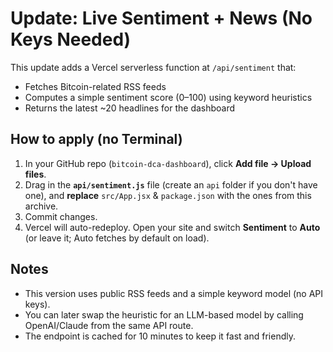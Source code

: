 # Update: Live Sentiment + News (No Keys Needed)

This update adds a Vercel serverless function at `/api/sentiment` that:
- Fetches Bitcoin-related RSS feeds
- Computes a simple sentiment score (0–100) using keyword heuristics
- Returns the latest ~20 headlines for the dashboard

## How to apply (no Terminal)
1) In your GitHub repo (`bitcoin-dca-dashboard`), click **Add file → Upload files**.
2) Drag in the **`api/sentiment.js`** file (create an `api` folder if you don't have one), and **replace** `src/App.jsx` & `package.json` with the ones from this archive.
3) Commit changes.
4) Vercel will auto-redeploy. Open your site and switch **Sentiment** to **Auto** (or leave it; Auto fetches by default on load).

## Notes
- This version uses public RSS feeds and a simple keyword model (no API keys).
- You can later swap the heuristic for an LLM-based model by calling OpenAI/Claude from the same API route.
- The endpoint is cached for 10 minutes to keep it fast and friendly.
